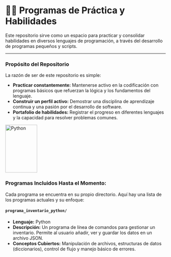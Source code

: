 # 🧑‍💻 Programas de Práctica y Habilidades

Este repositorio sirve como un espacio para practicar y consolidar habilidades en diversos lenguajes de programación, a través del desarrollo de programas pequeños y scripts.

---

### **Propósito del Repositorio**

La razón de ser de este repositorio es simple:

* **Practicar constantemente:** Mantenerse activo en la codificación con programas básicos que refuerzan la lógica y los fundamentos del lenguaje.
* **Construir un perfil activo:** Demostrar una disciplina de aprendizaje continua y una pasión por el desarrollo de software.
* **Portafolio de habilidades:** Registrar el progreso en diferentes lenguajes y la capacidad para resolver problemas comunes.

<img src="https://cdn.jsdelivr.net/gh/devicons/devicon@latest/icons/python/python-original.svg" alt="Python" width="100" height="150"/>

### **Programas Incluidos Hasta el Momento:**
Cada programa se encuentra en su propio directorio. Aquí hay una lista de los programas actuales y su enfoque:

#### **`programa_inventario_python/`**

* **Lenguaje:** Python
* **Descripción:** Un programa de línea de comandos para gestionar un inventario. Permite al usuario añadir, ver y guardar los datos en un archivo JSON.
* **Conceptos Cubiertos:** Manipulación de archivos, estructuras de datos (diccionarios), control de flujo y manejo básico de errores.
